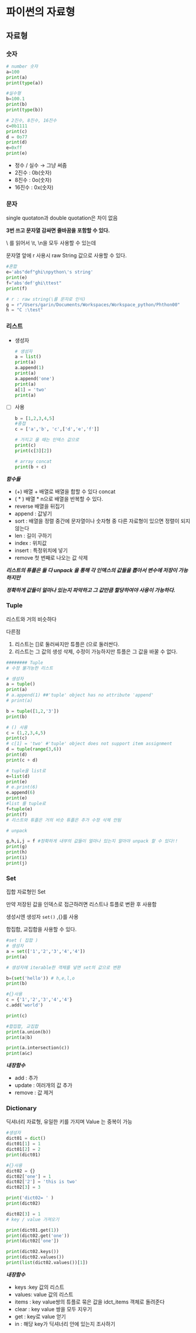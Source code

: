 # 파이썬의 자료형

## 자료형

### 숫자

```python
# number 숫자
a=100
print(a)
print(type(a))

#실수형
b=100.1
print(b)
print(type(b))

# 2진수, 8진수, 16진수
c=0b1111
print(c)
d = 0o77
print(d)
e=0xff
print(e)
```

- 정수 / 실수 → 그냥 써줌
- 2진수 : 0b(숫자)
- 8진수 : 0o(숫자)
- 16진수 : 0x(숫자)

### 문자

single quotaton과 double quotation은 차이 없음

**3번 쓰고 문자열 감싸면 줄바꿈을 포함할 수 있다.** 

\ 를 읽어서 \t, \n을 모두 사용할 수 있는데 

문자열 앞에 r 사용시 raw String 값으로 사용할 수 있다. 

```python
#혼합
e='abs"def"ghi\npython\'s string'
print(e)
f="abs'def'ghi\ttest"
print(f)

# r : raw string(\를 문자로 인식)
g = r"/Users/garin/Documents/Workspaces/Workspace_python/Phthon00"
h = "C :\test"
```

### 리스트

- 생성자

    ```python
    # 생성자
    a = list()
    print(a)
    a.append(1)
    print(a)
    a.append('one')
    print(a)
    a[1] = 'two'
    print(a)
    ```

- [ ] 사용

    ```python
    b = [1,2,3,4,5]
    #중첩
    c = ['a','b', 'c',['d','e','f']]

    # 가지고 올 때는 인덱스 값으로 
    print(c)
    print(c[3][2])

    # array concat
    print(b + c)
    ```

***함수들***

- (+) 배열 + 배열로 배열을 합할 수 있다 concat
- ( * ) 배열 * n으로 배열을 반복할 수 있다.
- reverse 배열을 뒤집기
- append : 값넣기
- sort : 배열을 정렬 중간에 문자열이나 숫자형 중 다른 자료형이 있으면 정렬이 되지 않는다
- len : 길이 구하기
- index :  위치값
- insert : 특정위치에 넣기
- remove 첫 번째로 나오는 값 삭제

***리스트의 튜플은 둘 다 unpack 을 통해 각 인덱스의 값들을 뽑아서 변수에 저장이 가능하지만***

***정확하게 값들이 얼마나 있는지 파악하고 그 값만큼 할당하여야 사용이 가능하다.***

### Tuple

리스트와 거의 비슷하다

다른점

1. 리스트는 []로 둘러싸지만 튜플은 (으로 둘러싼다.
2. 리스트는 그 값의 생성 삭제, 수정이 가능하지만 튜플은 그 값을 바꿀 수 없다. 

```python
######## Tuple
# 수정 불가능한 리스트

# 생성자
a = tuple()
print(a)
# a.append(1) ##'tuple' object has no attribute 'append'
# print(a)

b = tuple([1,2,'3'])
print(b)

# () 사용
c = (1,2,3,4,5)
print(c)
# c[1] = 'two' #'tuple' object does not support item assignment
d = tuple(range(3,6))
print(d)
print(c + d)

# tuple을 list로
e=list(d)
print(e)
# e.print(6)
e.append(6)
print(e)
#list 를 tuple로
f=tuple(e)
print(f)
# 리스트와 튜플은 거의 비슷 튜플은 추가 수정 삭제 안됨

# unpack

g,h,i,j = f #정확하게 내부의 값들이 얼마나 있는지 알아야 unpack 할 수 있다!!
print(g)
print(h)
print(i)
print(j)
```

### Set

집합 자료형인 Set

만약 저장된 값을 인덱스로 접근하려면 리스트나 튜플로 변환 후 사용함

생성시엔 생성자 `set()` ,{}를 사용

합집합, 교집합을 사용할 수 있다. 

```python
#set ( 집합 )
# 생성자
a = set(['1','2','3','4','4'])
print(a)

# 생성자에 iterable한 객체를 넣면 set의 값으로 변환

b=(set('hello')) # h,e,l,o
print(b)

#{}사용
c = {'1','2','3','4','4'}
c.add('world')

print(c)

#합집합, 교집합
print(a.union(b))
print(a|b)

print(a.intersection(c))
print(a&c)
```

***내장함수***

- add : 추가
- update : 여러개의 값 추가
- remove : 값 제거

### Dictionary

딕셔너리 자료형, 유일한 키를 가지며 Value 는 중복이 가능

```python
#생성자
dict01 = dict()
dict01[1] = 1
dict01[2] = 2
print(dict01)

#{}사용
dict02 = {}
dict02['one'] = 1
dict02['2'] = 'this is two'
dict02[3] = 3

print('dict02= ' )
print(dict02)

dict02[3] = 1
# key / value 가져오기

print(dict01.get(1))
print(dict02.get('one'))
print(dict02['one'])

print(dict02.keys())
print(dict02.values())
print(list(dict02.values())[1])
```

***내장함수***

- keys :key 값의 리스트
- values: value 값의 리스트
- items : key value쌍의 튜플로 묶은 값을 idct_items 객체로 돌려준다
- clear : key value 쌍을 모두 지우기
- get :  key로 value 얻기
- in :  해당 key가 딕셔너리 안에 있는지 조사하기